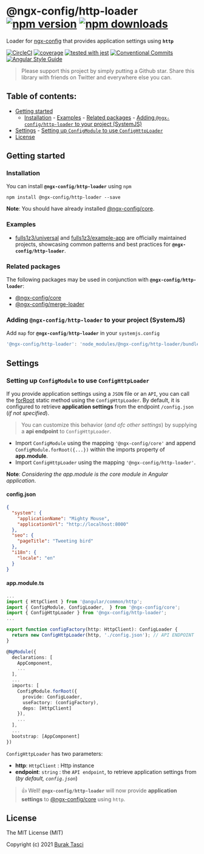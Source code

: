 # @ngx-config/http-loader [![npm version](https://badge.fury.io/js/%40ngx-config%2Fhttp-loader.svg)](https://www.npmjs.com/package/@ngx-config/http-loader) [![npm downloads](https://img.shields.io/npm/dm/%40ngx-config%2Fhttp-loader.svg)](https://www.npmjs.com/package/@ngx-config/http-loader)

Loader for [ngx-config] that provides application settings using **`http`**

[![CircleCI](https://circleci.com/gh/fulls1z3/ngx-config.svg?style=shield)](https://circleci.com/gh/fulls1z3/ngx-config)
[![coverage](https://codecov.io/github/fulls1z3/ngx-config/coverage.svg?branch=master)](https://codecov.io/gh/fulls1z3/ngx-config)
[![tested with jest](https://img.shields.io/badge/tested_with-jest-99424f.svg)](https://github.com/facebook/jest)
[![Conventional Commits](https://img.shields.io/badge/Conventional%20Commits-1.0.0-yellow.svg)](https://conventionalcommits.org)
[![Angular Style Guide](https://mgechev.github.io/angular2-style-guide/images/badge.svg)](https://angular.io/styleguide)

> Please support this project by simply putting a Github star. Share this library with friends on Twitter and everywhere else you can.

## Table of contents:

- [Getting started](#getting-started)
  - [Installation](#installation) - [Examples](#examples) - [Related packages](#related-packages) - [Adding `@ngx-config/http-loader` to your project (SystemJS)](#adding-systemjs)
- [Settings](#settings) - [Setting up `ConfigModule` to use `ConfigHttpLoader`](#setting-up-httploader)
- [License](#license)

## <a name="getting-started"> Getting started

### <a name="installation"> Installation

You can install **`@ngx-config/http-loader`** using `npm`

```
npm install @ngx-config/http-loader --save
```

**Note**: You should have already installed [@ngx-config/core].

### <a name="examples"></a> Examples

- [fulls1z3/universal] and [fulls1z3/example-app] are officially maintained projects, showcasing common patterns and best
  practices for **`@ngx-config/http-loader`**.

### <a name="related-packages"></a> Related packages

The following packages may be used in conjunction with **`@ngx-config/http-loader`**:

- [@ngx-config/core]
- [@ngx-config/merge-loader]

### <a name="adding-systemjs"></a> Adding `@ngx-config/http-loader` to your project (SystemJS)

Add `map` for **`@ngx-config/http-loader`** in your `systemjs.config`

```javascript
'@ngx-config/http-loader': 'node_modules/@ngx-config/http-loader/bundles/http-loader.umd.min.js'
```

## <a name="settings"></a> Settings

### <a name="setting-up-httploader"></a> Setting up `ConfigModule` to use `ConfigHttpLoader`

If you provide application settings using a `JSON` file or an `API`, you can call the [forRoot] static method using the
`ConfigHttpLoader`. By default, it is configured to retrieve **application settings** from the endpoint `/config.json`
(_if not specified_).

> You can customize this behavior (_and ofc other settings_) by supplying a **api endpoint** to `ConfigHttpLoader`.

- Import `ConfigModule` using the mapping `'@ngx-config/core'` and append `ConfigModule.forRoot({...})` within the imports
  property of **app.module**.
- Import `ConfigHttpLoader` using the mapping `'@ngx-config/http-loader'`.

**Note**: _Considering the app.module is the core module in Angular application_.

#### config.json

```json
{
  "system": {
    "applicationName": "Mighty Mouse",
    "applicationUrl": "http://localhost:8000"
  },
  "seo": {
    "pageTitle": "Tweeting bird"
  },
  "i18n": {
    "locale": "en"
  }
}
```

#### app.module.ts

```TypeScript
...
import { HttpClient } from '@angular/common/http';
import { ConfigModule, ConfigLoader,  } from '@ngx-config/core';
import { ConfigHttpLoader } from '@ngx-config/http-loader';
...

export function configFactory(http: HttpClient): ConfigLoader {
  return new ConfigHttpLoader(http, './config.json'); // API ENDPOINT
}

@NgModule({
  declarations: [
    AppComponent,
    ...
  ],
  ...
  imports: [
    ConfigModule.forRoot({
      provide: ConfigLoader,
      useFactory: (configFactory),
      deps: [HttpClient]
    }),
    ...
  ],
  ...
  bootstrap: [AppComponent]
})
```

`ConfigHttpLoader` has two parameters:

- **http**: `HttpClient` : Http instance
- **endpoint**: `string` : the `API endpoint`, to retrieve application settings from (_by default, `config.json`_)

> :+1: Well! **`@ngx-config/http-loader`** will now provide **application settings** to [@ngx-config/core] using `http`.

## <a name="license"></a> License

The MIT License (MIT)

Copyright (c) 2021 [Burak Tasci]

[ngx-config]: https://github.com/fulls1z3/ngx-config
[fulls1z3/universal]: https://github.com/fulls1z3/universal
[fulls1z3/example-app]: https://github.com/fulls1z3/example-app
[@ngx-config/core]: https://github.com/fulls1z3/ngx-config/tree/master/packages/@ngx-config/core
[@ngx-config/merge-loader]: https://github.com/fulls1z3/ngx-config/tree/master/packages/@ngx-config/merge-loader
[forroot]: https://angular.io/docs/ts/latest/guide/ngmodule.html#!#core-for-root
[burak tasci]: https://github.com/fulls1z3
